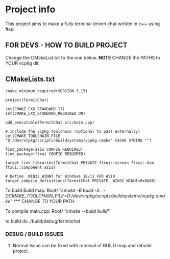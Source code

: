# Project info
This project aims to make a fully terminal driven chat written in c++ using ftxui

## FOR DEVS - HOW TO BUILD PROJECT

Change the CMakeList.txt to the one below.
**NOTE** CHANGE the PATHS to YOUR vcpkg dir.

## CMakeLists.txt

```
cmake_minimum_required(VERSION 3.15)

project(TermitChat)

set(CMAKE_CXX_STANDARD 17)
set(CMAKE_CXX_STANDARD_REQUIRED ON)

add_executable(TermitChat src/main.cpp)

# Include the vcpkg toolchain (optional to pass externally)
set(CMAKE_TOOLCHAIN_FILE "D:/dev/vcpkg/scripts/buildsystems/vcpkg.cmake" CACHE STRING "") 

find_package(asio CONFIG REQUIRED)
find_package(ftxui CONFIG REQUIRED)

target_link_libraries(TermitChat PRIVATE ftxui::screen ftxui::dom ftxui::component asio)

# Define _WIN32_WINNT for Windows 10/11 FOR ASIO
target_compile_definitions(TermitChat PRIVATE _WIN32_WINNT=0x0A00)

```

To build Build map: Root/ *"cmake -B build -S . -DCMAKE_TOOLCHAIN_FILE=D:/dev/vcpkg/scripts/buildsystems/vcpkg.cmake"*   *** CHANGE TO YOUR PATH

To compile main.cpp: Root/ *"cmake --build build"*

to build do ./build/debug/termitchat

### DEBUG / BUILD ISSUES

1. Normal Issue can be fixed with removal of BUILD map and rebuild project.
